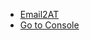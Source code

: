 * [Email2AT](email2at/text-replacement/README.md)
* [Go to Console](https://console.mspintegrations.com/)
